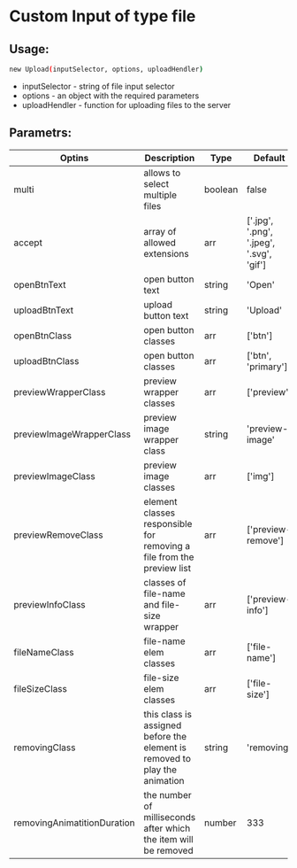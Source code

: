 # Custom Input of type file 

## Usage:

```sh
new Upload(inputSelector, options, uploadHendler)
```
- inputSelector - string of file input selector
- options - an object with the required parameters
- uploadHendler - function for uploading files to the server
## Parametrs:

| Optins | Description | Type | Default |
| ------ | ------ | ------- | ------- | 
| multi | allows to select multiple files | boolean |false |
| accept | array of allowed extensions | arr | ['.jpg', '.png', '.jpeg', '.svg', 'gif'] |
| openBtnText | open button text | string | 'Open' |
| uploadBtnText | upload button text | string | 'Upload' |
| openBtnClass | open button classes | arr |  ['btn'] |
| uploadBtnClass | open button classes | arr | ['btn', 'primary'] |
| previewWrapperClass | preview wrapper classes | arr | ['preview'] |
| previewImageWrapperClass |  preview image wrapper class | string | 'preview-image' |
| previewImageClass |  preview image classes | arr | ['img'] |
| previewRemoveClass |  element classes responsible for removing a file from the preview list | arr | ['preview-remove'] |
| previewInfoClass |  classes of file-name and file-size wrapper | arr | ['preview-info'] |
| fileNameClass |  file-name elem classes | arr | ['file-name'] |
| fileSizeClass |  file-size elem classes | arr | ['file-size'] |
| removingClass |  this class is assigned before the element is removed to play the animation  | string | 'removing' |
| removingAnimatitionDuration |  the number of milliseconds after which the item will be removed  | number | 333 |
